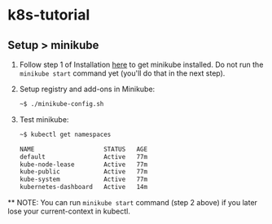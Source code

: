 # k8s-tutorial
## Setup > minikube

 1. Follow step 1 of Installation [here](https://minikube.sigs.k8s.io/docs/start/) to get minikube installed. Do not run the `minikube start` command yet (you'll do that in the next step).

 1. Setup registry and add-ons in Minikube: 

    ```bash
    ~$ ./minikube-config.sh
    ``` 
 1. Test minikube:
    ```bash
    ~$ kubectl get namespaces

    NAME                   STATUS   AGE
    default                Active   77m
    kube-node-lease        Active   77m
    kube-public            Active   77m
    kube-system            Active   77m
    kubernetes-dashboard   Active   14m
    ```
** NOTE: You can run `minikube start` command (step 2 above) if you later lose your current-context in kubectl.

<!--```bash
    ~$ sudo snap refresh kubectl --channel=1.24/stable --classic

    ```-->